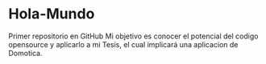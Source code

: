 # Hola-Mundo
Primer repositorio en GitHub
Mi objetivo es conocer el potencial del codigo opensource y aplicarlo a mi Tesis, el cual implicará una aplicacion de Domotica.
